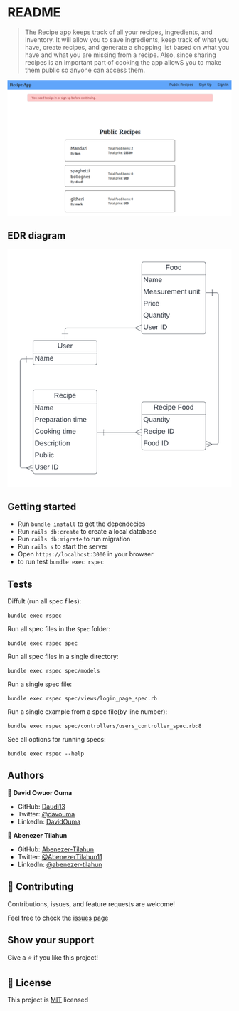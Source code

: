 # README

> The Recipe app keeps track of all your recipes, ingredients, and inventory. It will allow you to save ingredients, keep track of what you have, create recipes, and generate a shopping list based on what you have and what you are missing from a recipe. Also, since sharing recipes is an important part of cooking the app  allowS you to make them public so anyone can access them.

![](./Screenshot%20from%202022-07-02%2007-51-17.png)

## EDR diagram

![](./recipe_erd_2_members.png)

## Getting started

- Run `bundle install` to get the dependecies
- Run `rails db:create` to create a local database
- Run `rails db:migrate` to run migration 
- Run `rails s` to start  the server
- Open `https://localhost:3000` in your browser
- to run test `bundle exec rspec`

## Tests
Diffult (run all spec files):

`bundle exec rspec`

Run all spec files in the `Spec` folder:

`bundle exec rspec spec`

Run all spec files in a single directory:

`bundle exec rspec spec/models`

Run a single spec file:

`bundle exec rspec spec/views/login_page_spec.rb`

Run a single example from a spec file(by line number):

`bundle exec rspec spec/controllers/users_controller_spec.rb:8`

See all options for running specs:

`bundle exec rspec --help`


## Authors

👤 **David Owuor Ouma**

- GitHub: [Daudi13](https://github.com/daudi13/)
- Twitter: [@davouma](https://twitter.com/mwapesamuel4)
- LinkedIn: [DavidOuma](https://www.linkedin.com/in/david-owour-ouma/)

👤 **Abenezer Tilahun**

- GitHub: [Abenezer-Tilahun](https://github.com/Abenezer-Tilahun)
- Twitter: [@AbenezerTilahun11](https://twitter.com/AbenezerTilah11)
- LinkedIn: [@abenezer-tilahun](https://abenezer-tilahun.github.io/My-Portfolio/)

## 🤝 Contributing

Contributions, issues, and feature requests are welcome!

Feel free to check the [issues page](https://github.com/daudi13/Recipe-app/issues)

## Show your support

Give a ⭐️ if you like this project!

## 📝 License
This project is [MIT](./LICENSE) licensed